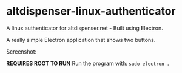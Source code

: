 # altdispenser-linux-authenticator

A linux authenticator for altdispenser.net - Built using Electron.

A really simple Electron application that shows two buttons.

Screenshot: [](https://raw.githubusercontent.com/supercheese200/altdispenser-linux-authenticator/master/readme-assets/2016-12-30-20%3A07%3A44.png)

**REQUIRES ROOT TO RUN**
Run the program with: `sudo electron .`
